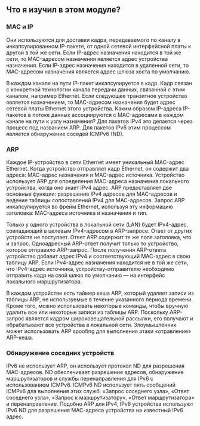 <!-- verified: agorbachev 03.05.2022 -->

<!-- 9.4.1 -->
##  Что я изучил в этом модуле?

### MAC и IP

Они используются для доставки кадра, передаваемого по каналу в инкапсулированном IP-пакете, от одной сетевой интерфейсной платы к другой в той же сети. Если IP-адрес назначения находится в той же сети, то MAC-адресом назначения является адрес устройства назначения. Если IP-адрес назначения находится в удаленной сети, то MAC-адресом назначения является адрес шлюза хоста по умолчанию. 

В каждом канале на пути IP-пакет инкапсулируется в кадр. Кадр связан с конкретной технологии канала передачи данных, связанной с этим каналом, например Ethernet. Если следующее транзитное устройство является назначением, то MAC-адресом назначения будет адрес сетевой платы Ethernet этого устройства. Каким образом IP-адреса IP-пакетов в потоке данных ассоциируются с MAC-адресами в каждом канале на пути к узлу назначения? Для пакетов IPv4 это делается через процесс под названием ARP. Для пакетов IPv6 этим процессом является обнаружение соседей ICMPv6 (ND).

### ARP

Каждое IP-устройство в сети Ethernet имеет уникальный MAC-адрес Ethernet. Когда устройство отправляет кадр Ethernet, он содержит два адреса: MAC-адрес назначения и MAC-адрес источника. Устройство использует ARP для определения MAC-адреса назначения локального устройства, когда оно знает  IPv4 адрес. ARP предоставляет две основные функции: разрешение IPv4 адресов для MAC-адресов и ведение таблицы сопоставлений IPv4 для MAC-адресов. Запрос ARP инкапсулируется во фрейм Ethernet, используя эту информацию заголовка: MAC-адреса источника и назначения и тип. 

Только у одного устройства в локальной сети (LAN) будет IPv4-адрес, совпадающий в целевым IPv4-адресом в ARP-запросе. Ответ от других устройств не поступает. Ответ ARP содержит те же поля заголовка, что и запрос. Одноадресный ARP-ответ получит только то устройство, которое отправило ARP-запрос. После получения ARP-ответа устройство добавит адрес IPv4 и соответствующий MAC-адрес в свою таблицу ARP. Если IPv4-адрес назначения находится не в той же сети, что IPv4-адрес источника, устройству-отправителю необходимо отправить кадр на свой шлюз по умолчанию — на интерфейс локального маршрутизатора. 

В каждом устройстве есть таймер кеша ARP, который удаляет записи из таблицы ARP, не используемые в течение указанного периода времени. Кроме того, можно использовать некоторые команды, чтобы вручную удалить все или некоторые записи из таблицы ARP. Поскольку ARP-запрос является кадром широковещательной рассылки, его получают и обрабатывают все устройства в локальной сети. Злоумышленник может использовать ARP spoofing для выполнения атаки «отравление» ARP-кеша.

### Обнаружение соседних устройств

IPv6 не использует ARP, он использует протокол ND для разрешения MAC-адресов. ND обеспечивает разрешение адресов, обнаружение маршрутизаторов и службы перенаправления для IPv6 с использованием ICMPv6. ICMPv6 ND использует пять сообщений ICMPv6 для выполнения этих служб: «Запрос соседнего узла», «Ответ соседнего узла», «Запрос к маршрутизатору», «Ответ маршрутизатора» и перенаправление. Подобно ARP для IPv4, IPv6 устройства используют IPv6 ND для разрешения MAC-адреса устройства на известный IPv6 адрес.

<!-- 9.4.2 -->
<!-- quiz -->

